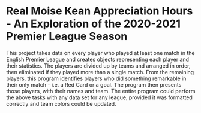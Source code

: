 # Real Moise Kean Appreciation Hours - An Exploration of the 2020-2021 Premier League Season

This project takes data on every player who played at least one match in the English Premier League and creates objects representing each player and their statistics. The players are divided up by teams and arranged in order, then eliminated if they played more than a single match. From the remaining players, this program identifies players who did something remarkable in their only match - i.e. a Red Card or a goal. The program then presents those players, with their names and team. The entire program could perform the above tasks with any data set for any league, provided it was formatted correctly and team colors could be updated. 
